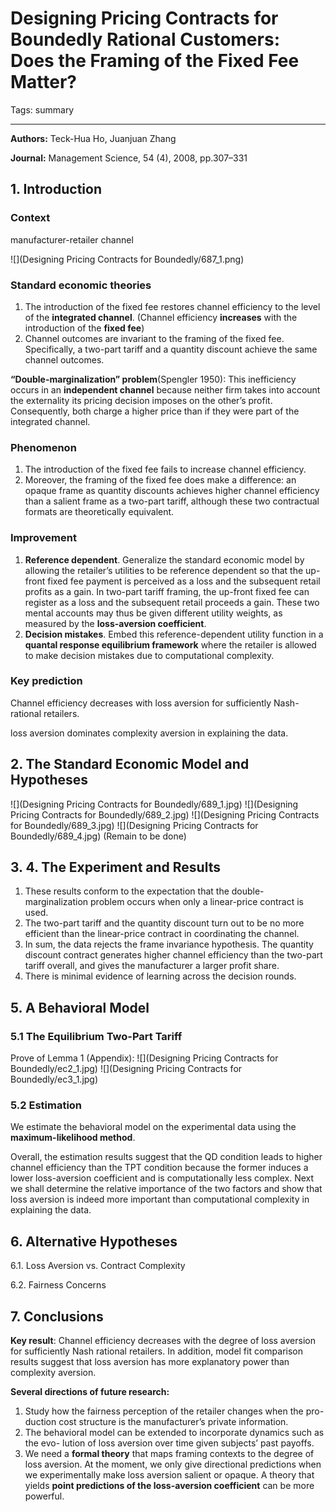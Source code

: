 # Designing Pricing Contracts for Boundedly Rational Customers: Does the Framing of the Fixed Fee Matter?

Tags: summary

---

**Authors:** Teck-Hua Ho, Juanjuan Zhang

**Journal:** Management Science, 54 (4), 2008, pp.307–331

## 1. Introduction

### Context
manufacturer-retailer channel

![](Designing Pricing Contracts for Boundedly/687_1.png)

### Standard economic theories
1. The introduction of the fixed fee restores channel
efficiency to the level of the **integrated channel**. (Channel efficiency **increases** with the introduction of the **fixed fee**)
2. Channel outcomes are invariant to the framing of
the fixed fee. Specifically, a two-part tariff and a quantity discount achieve the same channel outcomes.

**“Double-marginalization” problem**(Spengler 1950): 
This inefficiency occurs in an **independent channel** because neither firm takes into account the externality its pricing decision imposes on the other’s profit. Consequently, both charge a higher price than if they were part of the integrated channel.

### Phenomenon
1. The introduction of the fixed fee fails to increase channel efficiency. 
2. Moreover, the framing of the fixed fee does make a difference: an opaque frame as quantity discounts achieves higher channel efficiency than a salient frame as a two-part tariff, although these two contractual formats are theoretically equivalent.

### Improvement
1. **Reference dependent**. Generalize the standard economic model by allowing the retailer’s utilities to be reference dependent so that the up-front fixed fee payment is perceived as a loss and the subsequent retail profits as a gain. 
In two-part tariff framing, the up-front fixed fee can register as a loss and the subsequent retail proceeds a gain. These two mental accounts may thus be given different utility weights, as measured by the **loss-aversion coefficient**.
2. **Decision mistakes**. Embed this reference-dependent utility function in a **quantal response equilibrium framework** where the retailer is allowed to make decision mistakes due to computational complexity.

### Key prediction
Channel efficiency decreases with loss aversion for sufficiently Nash-rational retailers. 

loss aversion dominates complexity aversion in explaining the data.

## 2. The Standard Economic Model and Hypotheses
![](Designing Pricing Contracts for Boundedly/689_1.jpg)
![](Designing Pricing Contracts for Boundedly/689_2.jpg)
![](Designing Pricing Contracts for Boundedly/689_3.jpg)
![](Designing Pricing Contracts for Boundedly/689_4.jpg)
(Remain to be done)

## 3. 4. The Experiment and Results
1. These results conform to the expectation that the double-marginalization problem occurs when only a linear-price contract is used.
2. The two-part tariff and the quantity discount turn out to be no more efficient than the linear-price contract in coordinating the channel.
3. In sum, the data rejects the frame invariance hypothesis. The quantity discount contract generates higher channel efficiency than the two-part tariff overall, and gives the manufacturer a larger profit share.
4. There is minimal evidence of learning across the decision rounds.

## 5. A Behavioral Model
### 5.1 The Equilibrium Two-Part Tariff
Prove of Lemma 1 (Appendix): 
![](Designing Pricing Contracts for Boundedly/ec2_1.jpg)
![](Designing Pricing Contracts for Boundedly/ec3_1.jpg)

### 5.2 Estimation
We estimate the behavioral model on the experimental data using the **maximum-likelihood method**.

Overall, the estimation results suggest that the QD condition leads to higher channel efficiency than the TPT condition because the former induces a lower loss-aversion coefficient and is computationally less complex. Next we shall determine the relative importance of the two factors and show that loss aversion is indeed more important than computational complexity in explaining the data.

## 6. Alternative Hypotheses
6.1. Loss Aversion vs. Contract Complexity

6.2. Fairness Concerns

## 7. Conclusions
**Key result**: Channel efficiency decreases with the degree of loss aversion for sufficiently Nash rational retailers.
In addition, model fit comparison results suggest that loss aversion has more explanatory power than complexity aversion.

**Several directions of future research:**
1. Study how the fairness perception of the retailer changes when the pro- duction cost structure is the manufacturer’s private information.
2. The behavioral model can be extended to incorporate dynamics such as the evo- lution of loss aversion over time given subjects’ past payoffs.
3. We need a **formal theory** that maps framing contexts to the degree of loss aversion. At the moment, we only give directional predictions when we experimentally make loss aversion salient or opaque. A theory that yields **point predictions of the loss-aversion coefficient** can be more powerful.
